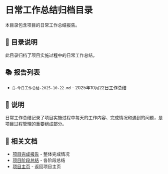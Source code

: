 # 日常工作总结归档目录

本目录包含项目的日常工作总结报告。

## 📁 目录说明

此目录归档了项目实施过程中的日常工作总结。

## 📚 报告列表

- `📅-今日工作总结-2025-10-22.md` - 2025年10月22日工作总结

## 📝 说明

日常工作总结记录了项目实施过程中每天的工作内容、完成情况和遇到的问题，是项目过程管理的重要组成部分。

## 🔗 相关文档

- [项目完成报告](../../PROJECT_COMPLETION_REPORT.md) - 整体完成情况
- [项目阶段总结](../../PROJECT_PHASES_SUMMARY.md) - 各阶段总结
- [项目主页](../../README.md) - 返回项目主页
